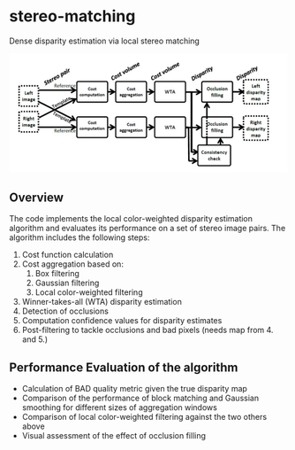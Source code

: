 # stereo-matching
Dense disparity estimation via local stereo matching

![diagram](docs/stereo-matching-diagram.JPG)

## Overview
The code implements the local color-weighted disparity estimation algorithm and evaluates its performance on a set of stereo image pairs. The algorithm includes the following steps:

1. Cost function calculation
2. Cost aggregation based on:
    1. Box filtering 
    2. Gaussian filtering
    3. Local color-weighted filtering
3. Winner-takes-all (WTA) disparity estimation
4. Detection of occlusions
5. Computation confidence values for disparity estimates
6. Post-filtering to tackle occlusions and bad pixels (needs map from 4. and 5.)

## Performance Evaluation of the algorithm
- Calculation of BAD quality metric given the true disparity map
- Comparison of the performance of block matching and Gaussian smoothing for different sizes of aggregation windows
- Comparison of local color-weighted filtering against the two others above
- Visual assessment of the effect of occlusion filling
